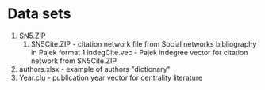# Data sets

1. [SN5.ZIP](http://vlado.fmf.uni-lj.si/pub/networks/data/WoS/SN5.zip)
   1. SN5Cite.ZIP - citation network file from Social networks bibliography in Pajek format
   1.indegCite.vec - Pajek indegree vector for citation network from SN5Cite.ZIP
1. authors.xlsx - example of authors "dictionary"
1. Year.clu - publication year vector for centrality literature



